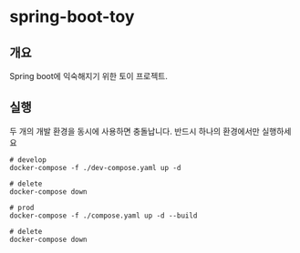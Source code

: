# spring-boot-toy

## 개요
Spring boot에 익숙해지기 위한 토이 프로젝트.

## 실행

두 개의 개발 환경을 동시에 사용하면 충돌납니다. 반드시 하나의 환경에서만 실행하세요


```shell
# develop
docker-compose -f ./dev-compose.yaml up -d

# delete
docker-compose down
```

```shell
# prod
docker-compose -f ./compose.yaml up -d --build

# delete
docker-compose down
```